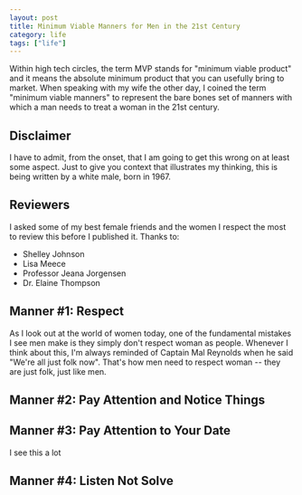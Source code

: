 ```yaml
---
layout: post
title: Minimum Viable Manners for Men in the 21st Century
category: life
tags: ["life"]
---
```

Within high tech circles, the term MVP stands for "minimum viable product" and it means the absolute minimum product that you can usefully bring to market.  When speaking with my wife the other day, I coined the term "minimum viable manners" to represent the bare bones set of manners with which a man needs to treat a woman in the 21st century.

## Disclaimer

I have to admit, from the onset, that I am going to get this wrong on at least some aspect.  Just to give you context that illustrates my thinking, this is being written by a white male, born in 1967. 

## Reviewers

I asked some of my best female friends and the women I respect the most to review this before I published it.  Thanks to:

* Shelley Johnson
* Lisa Meece
* Professor Jeana Jorgensen
* Dr. Elaine Thompson

## Manner #1: Respect

As I look out at the world of women today, one of the fundamental mistakes I see men make is they simply don't respect woman as people.  Whenever I think about this, I'm always reminded of Captain Mal Reynolds when he said "We're all just folk now".  That's how men need to respect woman -- they are just folk, just like men.

## Manner #2: Pay Attention and Notice Things

## Manner #3: Pay Attention to Your Date

I see this a lot 

## Manner #4: Listen Not Solve
